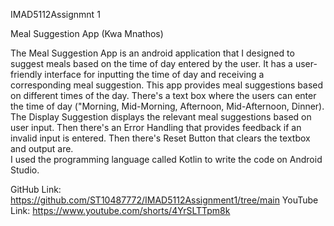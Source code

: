 IMAD5112Assignmnt 1

Meal Suggestion App (Kwa Mnathos) 

The Meal Suggestion App is an android application that I designed to suggest meals based on the time of day entered by the user. 
It has a user-friendly interface for inputting the time of day and receiving a corresponding meal suggestion. 
This app provides meal suggestions based on different times of the day. 
There's a text box where the users can enter the time of day ("Morning, Mid-Morning, Afternoon, Mid-Afternoon, Dinner). 
The Display Suggestion displays the relevant meal suggestions based on user input. 
Then there's an Error Handling that provides feedback if an invalid input is entered. 
Then there's Reset Button that clears the textbox and output are.  
I used the programming language called Kotlin to write the code on Android Studio. 

GitHub Link:
https://github.com/ST10487772/IMAD5112Assignment1/tree/main
YouTube Link:
https://www.youtube.com/shorts/4YrSLTTpm8k

